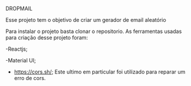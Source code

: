 DROPMAIL

Esse projeto tem o objetivo de criar um gerador de email aleatório

Para instalar o projeto basta clonar o repositorio. As ferramentas usadas para criação desse projeto foram:

-Reactjs;

-Material UI;

- https://cors.sh/; Este ultimo em particular foi utilizado para reparar um erro de cors.
